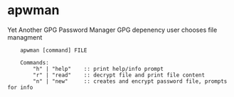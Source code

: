 # apwman

Yet Another GPG Password Manager
	GPG depenency
	user chooses file managment

		apwman [command] FILE
	
		Commands:
			"h" | "help" 	:: print help/info prompt
			"r" | "read" 	:: decrypt file and print file content
			"n" | "new" 	:: creates and encrypt password file, prompts for info
			

